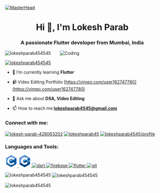 [![MasterHead](https://1.bp.blogspot.com/-7A4WynwLsMw/XbBpCXG8fHI/AAAAAAAAMt4/uOa1bpLskYgrwGbllhSu2SDj_Mig8SXJQCLcBGAsYHQ/s1600/2000_600px.gif)](https://vimeo.com/user162747780)
<h1 align="center">Hi 👋, I'm Lokesh Parab</h1>
<h3 align="center">A passionate Flutter developer from Mumbai, India</h3>
<img align="right" alt="Coding" width="325" src="https://i.pinimg.com/originals/a5/35/60/a53560c8088900e266880f779dacced7.gif">

<p align="left"> <img src="https://komarev.com/ghpvc/?username=lokeshparab454545&label=Profile%20views&color=0e75b6&style=flat" alt="lokeshparab454545" /> </p>

<p align="left"> <a href="https://github.com/ryo-ma/github-profile-trophy"><img src="https://github-profile-trophy.vercel.app/?username=lokeshparab454545" alt="lokeshparab454545" /></a> </p>

- 🌱 I’m currently learning **Flutter**

- 📹 Video Editing Portfolio [https://vimeo.com/user162747780](https://vimeo.com/user162747780)

- 💬 Ask me about **DSA, Video Editing**

- 📫 How to reach me **lokeshparab4545@gmail.com**

<h3 align="left">Connect with me:</h3>
<p align="left">
<a href="https://linkedin.com/in/lokesh-parab-428063202" target="blank"><img align="center" src="https://raw.githubusercontent.com/rahuldkjain/github-profile-readme-generator/master/src/images/icons/Social/linked-in-alt.svg" alt="lokesh-parab-428063202" height="30" width="40" /></a>
<a href="https://www.leetcode.com/lokeshparab45" target="blank"><img align="center" src="https://raw.githubusercontent.com/rahuldkjain/github-profile-readme-generator/master/src/images/icons/Social/leet-code.svg" alt="lokeshparab45" height="30" width="40" /></a>
<a href="https://auth.geeksforgeeks.org/user/lokeshparab4545/profile" target="blank"><img align="center" src="https://raw.githubusercontent.com/rahuldkjain/github-profile-readme-generator/master/src/images/icons/Social/geeks-for-geeks.svg" alt="lokeshparab4545/profile" height="30" width="40" /></a>
</p>

<h3 align="left">Languages and Tools:</h3>
<p align="left"> <a href="https://www.cprogramming.com/" target="_blank" rel="noreferrer"> <img src="https://raw.githubusercontent.com/devicons/devicon/master/icons/c/c-original.svg" alt="c" width="40" height="40"/> </a> <a href="https://www.w3schools.com/cpp/" target="_blank" rel="noreferrer"> <img src="https://raw.githubusercontent.com/devicons/devicon/master/icons/cplusplus/cplusplus-original.svg" alt="cplusplus" width="40" height="40"/> </a> <a href="https://dart.dev" target="_blank" rel="noreferrer"> <img src="https://www.vectorlogo.zone/logos/dartlang/dartlang-icon.svg" alt="dart" width="40" height="40"/> </a> <a href="https://firebase.google.com/" target="_blank" rel="noreferrer"> <img src="https://www.vectorlogo.zone/logos/firebase/firebase-icon.svg" alt="firebase" width="40" height="40"/> </a> <a href="https://flutter.dev" target="_blank" rel="noreferrer"> <img src="https://www.vectorlogo.zone/logos/flutterio/flutterio-icon.svg" alt="flutter" width="40" height="40"/> </a> <a href="https://git-scm.com/" target="_blank" rel="noreferrer"> <img src="https://www.vectorlogo.zone/logos/git-scm/git-scm-icon.svg" alt="git" width="40" height="40"/> </a> </p>

<p><img align="left" src="https://github-readme-stats.vercel.app/api/top-langs?username=lokeshparab454545&show_icons=true&locale=en&layout=compact" alt="lokeshparab454545" /></p>

<p>&nbsp;<img align="center" src="https://github-readme-stats.vercel.app/api?username=lokeshparab454545&show_icons=true&locale=en" alt="lokeshparab454545" /></p>

<p><img align="center" src="https://github-readme-streak-stats.herokuapp.com/?user=lokeshparab454545&" alt="lokeshparab454545" /></p>
